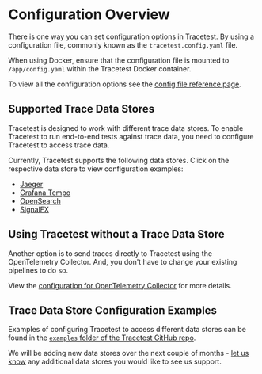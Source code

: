 # Configuration Overview

There is one way you can set configuration options in Tracetest. By using a configuration file, commonly known as the `tracetest.config.yaml` file.

When using Docker, ensure that the configuration file is mounted to `/app/config.yaml` within the Tracetest Docker container.

To view all the configuration options see the [config file reference page](./config-file-reference).

## Supported Trace Data Stores

Tracetest is designed to work with different trace data stores. To enable Tracetest to run end-to-end tests against trace data, you need to configure Tracetest to access trace data.

Currently, Tracetest supports the following data stores. Click on the respective data store to view configuration examples:

- [Jaeger](./connecting-to-data-stores/jaeger)
- [Grafana Tempo](./connecting-to-data-stores/tempo)
- [OpenSearch](./connecting-to-data-stores/opensearch)
- [SignalFX](./connecting-to-data-stores/signalfx)

## Using Tracetest without a Trace Data Store

Another option is to send traces directly to Tracetest using the OpenTelemetry Collector. And, you don't have to change your existing pipelines to do so.

View the [configuration for OpenTelemetry Collector](./connecting-to-data-stores/opentelemetry-collector) for more details.

## Trace Data Store Configuration Examples

Examples of configuring Tracetest to access different data stores can be found in the [`examples` folder of the Tracetest GitHub repo](https://github.com/kubeshop/tracetest/tree/main/examples). 

We will be adding new data stores over the next couple of months - [let us know](https://github.com/kubeshop/tracetest/issues/new/choose) any additional data stores you would like to see us support.
